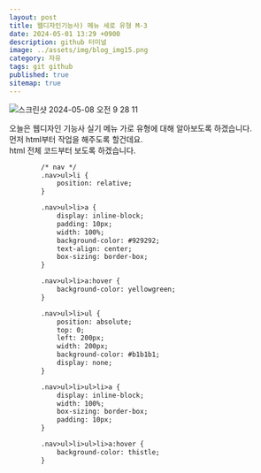 ```yaml
---
layout: post
title: 웹디자인기능사) 메뉴 세로 유형 M-3
date: 2024-05-01 13:29 +0900
description: github 터미널
image: ../assets/img/blog_img15.png
category: 자유
tags: git github
published: true
sitemap: true
---
```


![스크린샷 2024-05-08 오전 9 28 11](https://github.com/parksohyunnn/parksohyunnn.github.io/assets/164127801/07d124fa-ba67-40c0-97da-7beae6e31594)

오늘은 웹디자인 기능사 실기 메뉴 가로 유형에 대해 알아보도록 하겠습니다.    
먼저 html부터 작업을 해주도록 할건데요.   
html 전체 코드부터 보도록 하겠습니다.   

````html
        /* nav */
        .nav>ul>li {
            position: relative;
        }

        .nav>ul>li>a {
            display: inline-block;
            padding: 10px;
            width: 100%;
            background-color: #929292;
            text-align: center;
            box-sizing: border-box;
        }

        .nav>ul>li>a:hover {
            background-color: yellowgreen;
        }

        .nav>ul>li>ul {
            position: absolute;
            top: 0;
            left: 200px;
            width: 200px;
            background-color: #b1b1b1;
            display: none;
        }

        .nav>ul>li>ul>li>a {
            display: inline-block;
            width: 100%;
            box-sizing: border-box;
            padding: 10px;
        }

        .nav>ul>li>ul>li>a:hover {
            background-color: thistle;
        }
````
